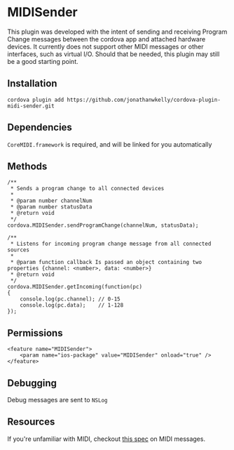 MIDISender
======

This plugin was developed with the intent of sending and receiving Program Change messages between the cordova app and attached hardware devices. It currently does not support other MIDI messages or other interfaces, such as virtual I/O. Should that be needed, this plugin may still be a good starting point.

Installation
-------

	cordova plugin add https://github.com/jonathanwkelly/cordova-plugin-midi-sender.git

Dependencies
-------

`CoreMIDI.framework` is required, and will be linked for you automatically


Methods
-------

	/**
	 * Sends a program change to all connected devices
	 * 
	 * @param number channelNum
	 * @param number statusData
	 * @return void
	 */
	cordova.MIDISender.sendProgramChange(channelNum, statusData);

	/**
	 * Listens for incoming program change message from all connected sources
	 * 
	 * @param function callback Is passed an object containing two properties {channel: <number>, data: <number>}
	 * @return void
	 */
	cordova.MIDISender.getIncoming(function(pc)
	{
		console.log(pc.channel); // 0-15
		console.log(pc.data); 	 // 1-128
	});

Permissions
-----------

    <feature name="MIDISender">
        <param name="ios-package" value="MIDISender" onload="true" />
    </feature>

Debugging
-----------

Debug messages are sent to `NSLog`

Resources
-----------

If you're unfamiliar with MIDI, checkout <a href="http://www.midi.org/techspecs/midimessages.php" target="_blank" title="MIDI Manufacturers Association">this spec</a> on MIDI messages.